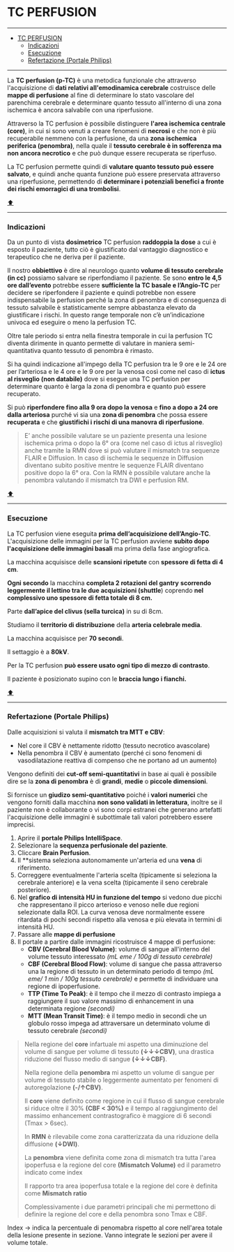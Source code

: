# TC PERFUSION

- - -

- [TC PERFUSION](#tc-perfusion)
    - [Indicazioni](#indicazioni)
    - [Esecuzione](#esecuzione)
    - [Refertazione (Portale Philips)](#refertazione-portale-philips)

- - -

La **TC perfusion (p-TC)** è una metodica funzionale che attraverso l'acquisizione di **dati relativi all'emodinamica cerebrale** costruisce delle **mappe di perfusione** al fine di determinare lo stato vascolare del parenchima cerebrale e determinare quanto tessuto all'interno di una zona ischemica è ancora salvabile con una riperfusione.

Attraverso la TC perfusion è possibile distinguere **l'area ischemica centrale (core)**, in cui si sono venuti a creare fenomeni di **necrosi** e che non è più recuperabile nemmeno con la perfusione, da una **zona ischemica periferica (penombra)**, nella quale il **tessuto cerebrale è in sofferenza ma non ancora necrotico** e che può dunque essere recuperata se riperfuso.

La TC perfusion permette quindi di **valutare quanto tessuto può essere salvato**, e quindi anche quanta funzione può essere preservata attraverso una riperfusione, permettendo di **determinare i potenziali benefici a fronte dei rischi emorragici di una trombolisi**.

[⬆️](#tcperfusion)

* * *

### Indicazioni

Da un punto di vista **dosimetrico** TC perfusion **raddoppia la dose** a cui è esposto il paziente, tutto ciò è giustificato dal vantaggio diagnostico e terapeutico che ne deriva per il paziente.

Il nostro **obbiettivo** è dire al neurologo quanto **volume di tessuto cerebrale (in cc)** possiamo salvare se riperfondiamo il paziente. Se sono **entro le 4,5 ore dall’evento** potrebbe essere **sufficiente la TC basale e l’Angio-TC** per decidere se riperfondere il paziente e quindi potrebbe non essere indispensabile la perfusion perché la zona di penombra e di conseguenza di tessuto salvabile è statisticamente sempre abbastanza elevato da giustificare i rischi. In questo range temporale non c’è un’indicazione univoca ed eseguire o meno la perfusion TC.

Oltre tale periodo si entra nella finestra temporale in cui la perfusion TC diventa dirimente in quanto permette di valutare in maniera semi-quantitativa quanto tessuto di penombra è rimasto.

Si ha quindi indicazione all'impego della TC perfusion tra le 9 ore e le 24 ore per l’arteriosa e le 4 ore e le 9 ore per la venosa così come nel caso di **ictus al risveglio (non databile)** dove si esegue una TC perfusion per determinare quanto è larga la zona di penombra e quanto può essere recuperato.

Si può **riperfondere fino alla 9 ora dopo la venosa** e **fino a dopo a 24 ore dalla arteriosa** purché vi sia una **zona di penombra** che possa essere **recuperata** e che **giustifichi i rischi di una manovra di riperfusione**.

> E’ anche possibile valutare se un paziente presenta una lesione ischemica prima o dopo la 6° ora (come nel caso di ictus al risveglio) anche tramite la RMN dove si può valutare il mismatch tra sequenze FLAIR e Diffusion. In caso di ischemia le sequenze in Diffusion diventano subito positive mentre le sequenze FLAIR diventano positive dopo la 6° ora. Con la RMN è possibile valutare anche la penombra valutando il mismatch tra DWI e perfusion RM.

[⬆️](#tcperfusion)

* * *

### Esecuzione

La TC perfusion viene eseguita **prima dell’acquisizione dell’Angio-TC**. L'acquisizione delle immagini per la TC perfusion avviene **subito dopo l'acquisizione delle immagini basali** ma prima della fase angiografica.

La macchina acquisisce delle **scansioni ripetute** con **spessore di fetta di 4 cm**.

**Ogni secondo** la macchina **completa 2 rotazioni del gantry** **scorrendo leggermente il lettino tra le due acquisizioni (shuttle**) coprendo **nel complessivo uno spessore di fetta totale di 8 cm.**

Parte **dall’apice del clivus (sella turcica)** in su di 8cm.

Studiamo il **territorio di distribuzione** della **arteria celebrale media**.

La macchina acquisisce per **70 secondi**.

Il settaggio è a **80kV**.

Per la TC perfusion **può essere usato ogni tipo di mezzo di contrasto**.

Il paziente è posizionato supino con le **braccia lungo i fianchi.**

[⬆️](#tcperfusion)

* * *

### Refertazione (Portale Philips)

Dalle acquisizioni si valuta il **mismatch tra MTT e CBV**:

*   Nel core il CBV è nettamente ridotto (tessuto necrotico avascolare)
*   Nella penombra il CBV è aumentato (perché ci sono fenomeni di vasodilatazione reattiva di compenso che ne portano ad un aumento)

Vengono definiti dei **cut-off semi-quantitativi** in base ai quali è possibile dire se la **zona di penombra** è di **grandi**, **medie** o **piccole dimensioni**.

Si fornisce un **giudizo semi-quantitativo** poiché i **valori numerici** che vengono forniti dalla macchina **non sono validati in letteratura**, inoltre se il paziente non è collaborante o vi sono corpi estranei che generano artefatti l'acquisizione delle immagini è subottimale tali valori potrebbero essere imprecisi.

1.  Aprire il **portale Philips IntelliSpace**.
2.  Selezionare la **sequenza perfusionale del paziente**.
3.  Cliccare **Brain Perfusion**.
4.  Il **sistema seleziona autonomamente un'arteria ed una **vena** di riferimento.
5.  Correggere eventualmente l'arteria scelta (tipicamente si seleziona la cerebrale anteriore) e la vena scelta (tipicamente il seno cerebrale posteriore).
6.  Nel **grafico di intensità HU in funzione del tempo** si vedono due picchi che rappresentano il picco arterioso e venoso nelle due regioni selezionate dalla ROI. La curva venosa deve normalmente essere ritardata di pochi secondi rispetto alla venosa e più elevata in termini di intensità HU.
7.  Passare alle **mappe di perfusione**
8.  Il portale a partire dalle immagini ricostruisce 4 mappe di perfusione:
    *   **CBV (Cerebral Blood Volume)**: volume di sangue all'interno del volume tessuto interessato *(mL eme / 100g di tessuto cerebrale)*
    *   **CBF (Cerebral Blood Flow)**: volume di sangue che passa attraverso una la regione di tessuto in un determinato periodo di tempo *(mL eme/ 1 min / 100g tessuto cerebrale)* e permette di individuare una regione di ipoperfusione.
    *   **TTP (Time To Peak)**: è il tempo che il mezzo di contrasto impiega a raggiungere il suo valore massimo di enhancement in una determinata regione *(secondi)*
    *   **MTT (Mean Transit Time)**: è il tempo medio in secondi che un globulo rosso impega ad attraversare un determinato volume di tessuto cerebrale *(secondi)*

> Nella regione del **core** infartuale mi aspetto una diminuzione del volume di sangue per volume di tessuto **(↓↓↓CBV)**, una drastica riduzione del flusso medio di sangue **(↓↓↓CBF)**.
>
> Nella regione della **penombra** mi aspetto un volume di sangue per volume di tessuto stabile o leggermente aumentato per fenomeni di autoregolazione **(-/&uarr;CBV)**.
> 
> Il **core** viene definito come regione in cui il flusso di sangue cerebrale si riduce oltre il 30% **(CBF < 30%)** e il tempo al raggiungimento del massimo enhancement contrastografico è maggiore di 6 secondi (Tmax > 6sec).
> 
> In **RMN** è rilevabile come zona caratterizzata da una riduzione della diffusione **(&darr;DWI)**.
> 
> La **penombra** viene definita come zona di mismatch tra tutta l'area ipoperfusa e la regione del core **(Mismatch Volume)** ed il parametro indicato come index
> 
> Il rapporto tra area ipoperfusa totale e la regione del core è definita come **Mismatch ratio**
>
> Complessivamente i due parametri principali che mi permettono di definire la regione del core e della penombra sono Tmax e CBF.
> 


Index → indica la percentuale di penomabra rispetto al core nell'area totale della lesione presente in sezione. Vanno integrate le sezioni per avere il volume totale.